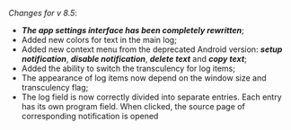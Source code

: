 _Changes for v 8.5_:
- ***The app settings interface has been completely rewritten***;
- Added new colors for text in the main log;
- Added new context menu from the deprecated Android version: ***setup notification***, ***disable notification***, ***delete text*** and ***copy text***;
- Added the ability to switch the transculency for log items;
- The appearance of log items now depend on the window size and transculency flag;
- The log field is now correctly divided into separate entries. Each entry has its own program field. When clicked, the source page of corresponding notification is opened

